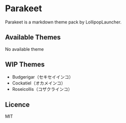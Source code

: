 # Parakeet

Parakeet is a markdown theme pack by LollipopLauncher.

## Available Themes

No available theme

## WIP Themes

* Budgerigar（セキセイインコ）
* Cockatiel（オカメインコ）
* Roseicollis（コザクラインコ）

## Licence

MIT

